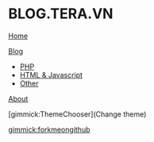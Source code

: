 # BLOG.TERA.VN

[Home](index.md)

[Blog]()

  * [PHP](php.md)
  * [HTML & Javascript](javascript.md)
  * [Other](other.md)
  
[About](about.md)

[gimmick:ThemeChooser](Change theme)

[gimmick:forkmeongithub](http://github.com/vuthaihoc/)

<!-- counter pixel for counting visitors -->
<!-- <img src="http://stats.markdown.io/mdwiki_info.gif" style="display:none;"/> -->

<script type="text/javascript">

  var _gaq = _gaq || [];
  _gaq.push(['_setAccount', 'UA-XXXXXXXX-1']);
  _gaq.push(['_trackPageview']);

  (function() {
    var ga = document.createElement('script'); ga.type = 'text/javascript'; ga.async = true;
    ga.src = ('https:' == document.location.protocol ? 'https://ssl' : 'http://www') + '.google-analytics.com/ga.js';
    var s = document.getElementsByTagName('script')[0]; s.parentNode.insertBefore(ga, s);
  })();

</script>
